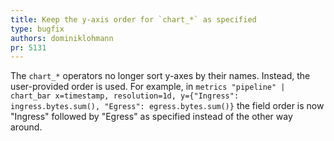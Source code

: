 ```yaml
---
title: Keep the y-axis order for `chart_*` as specified
type: bugfix
authors: dominiklohmann
pr: 5131
---
```


The `chart_*` operators no longer sort y-axes by their names. Instead, the
user-provided order is used. For example, in `metrics "pipeline" | chart_bar
x=timestamp, resolution=1d, y={"Ingress": ingress.bytes.sum(), "Egress":
egress.bytes.sum()}` the field order is now "Ingress" followed by "Egress"
as specified instead of the other way around.
